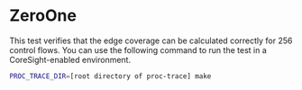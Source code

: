 # ZeroOne

This test verifies that the edge coverage can be calculated correctly for 256 control flows. You can use the following command to run the test in a CoreSight-enabled environment.

```sh
PROC_TRACE_DIR=[root directory of proc-trace] make 
```

